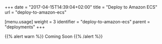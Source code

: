 +++
date = "2017-04-15T14:39:04+02:00"
title = "Deploy to Amazon ECS"
url = "deploy-to-amazon-ecs"

[menu.usage]
  weight = 3
  identifier = "deploy-to-amazon-ecs"
  parent = "deployments"
+++

{{% alert warn %}}
Coming Soon
{{% /alert %}}
